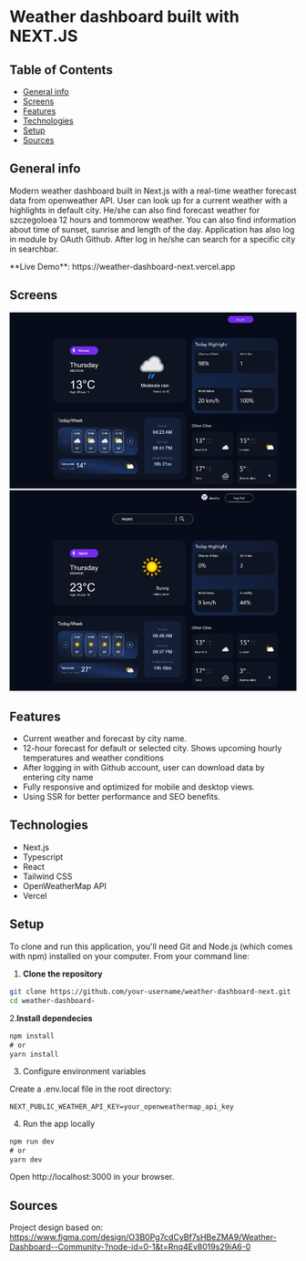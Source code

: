 # Weather dashboard built with NEXT.JS

## Table of Contents

- [General info](#general-info)
- [Screens](#screens)
- [Features](#features)
- [Technologies](#technologies)
- [Setup](#setup)
- [Sources](#sources)

## General info

<p>
    Modern weather dashboard built in Next.js with a real-time weather forecast data from openweather API. User can look up for a current weather with a highlights in default city. He/she can also find forecast weather for szczegoloea 12 hours and tommorow weather. You can also find information about time of sunset, sunrise and length of the day. Application has also log in module by OAuth Github. After log in he/she can search for a specific city in searchbar.
</p>
<p>
    **Live Demo**: https://weather-dashboard-next.vercel.app
</p>

## Screens

![Weather app default screen](public/images/weatherapp_screen_default.png)
![Weather app screen after log in](public/images/weatherapp_screen_login.png)

## Features

<ul>
 <li>Current weather and forecast by city name. </li>
<li>12-hour forecast for default or selected city. Shows upcoming hourly temperatures and weather conditions </li>
<li>After logging in with Github account, user can download data by entering city name </li>
<li>Fully responsive and optimized for mobile and desktop views. </li>
<li>Using SSR for better performance and SEO benefits. </li>
</ul>

## Technologies

<ul> 
  <li>Next.js</li>
  <li>Typescript</li>
  <li>React</li>
  <li>Tailwind CSS</li>
  <li>OpenWeatherMap API</li>
  <li>Vercel</li>
</ul>

## Setup

To clone and run this application, you'll need Git and Node.js (which comes with npm) installed on your computer. From your command line:

1. **Clone the repository**

```bash
git clone https://github.com/your-username/weather-dashboard-next.git
cd weather-dashboard-
```

2.**Install dependecies**

```
npm install
# or
yarn install
```

3. Configure environment variables

Create a .env.local file in the root directory:

```
NEXT_PUBLIC_WEATHER_API_KEY=your_openweathermap_api_key
```

4. Run the app locally

```
npm run dev
# or
yarn dev
```

Open http://localhost:3000 in your browser.

## Sources

Project design based on: https://www.figma.com/design/O3B0Pg7cdCyBf7sHBeZMA9/Weather-Dashboard--Community-?node-id=0-1&t=Rnq4Ev8019s29iA6-0
